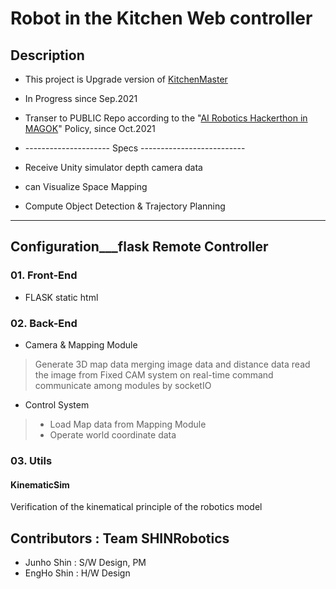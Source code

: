 # Robot in the Kitchen Web controller

## Description
- This project is Upgrade version of [KitchenMaster](https://github.com/MinTpie30/KitchenMaster)
- In Progress since Sep.2021
- Transer to PUBLIC Repo according to the "[AI Robotics Hackerthon in MAGOK](https://m-hackathon.tistory.com/)" Policy, since Oct.2021

- --------------------- Specs --------------------------
- Receive Unity simulator depth camera data
- can Visualize Space Mapping
- Compute Object Detection & Trajectory Planning
- ------------------------------------------------------
## Configuration___flask Remote Controller 
### 01. Front-End
- FLASK static html 
### 02. Back-End
- Camera & Mapping Module
> Generate 3D map data merging image data and distance data
> read the image from Fixed CAM system on real-time
> command communicate among modules by socketIO

- Control System
> - Load Map data from Mapping Module
> - Operate world coordinate data 
### 03. Utils
#### KinematicSim
Verification of the kinematical principle of the robotics model
## Contributors : Team SHINRobotics
- Junho Shin : S/W Design, PM
- EngHo Shin : H/W Design
